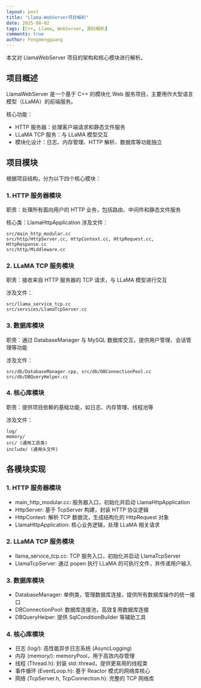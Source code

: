 ```yaml
---
layout: post
title: "Llama-WebServer项目解析"
date: 2025-08-02
tags: [C++, Llama, WebServer, 源码解析]
comments: true
author: Fengmengguang
---
```


本文对 LlamaWebServer 项目的架构和核心模块进行解析。

## 项目概述

LlamaWebServer 是一个基于 C++ 的模块化 Web 服务项目，主要用作大型语言模型（LLaMA）的前端服务。

核心功能：
- HTTP 服务器：处理客户端请求和静态文件服务
- LLaMA TCP 服务：与 LLaMA 模型交互
- 模块化设计：日志、内存管理、HTTP 解析、数据库等功能独立

## 项目模块

根据项目结构，分为以下四个核心模块：

### 1. HTTP 服务器模块

职责：处理所有面向用户的 HTTP 业务，包括路由、中间件和静态文件服务

核心类：LlamaHttpApplication
涉及文件：
```
src/main_http_modular.cc
src/http/HttpServer.cc, HttpContext.cc, HttpRequest.cc, HttpResponse.cc
src/http/Middleware.cc
```

### 2. LLaMA TCP 服务模块

职责：接收来自 HTTP 服务器的 TCP 请求，与 LLaMA 模型进行交互

涉及文件：
```
src/llama_service_tcp.cc
src/services/LlamaTcpServer.cc
```

### 3. 数据库模块

职责：通过 DatabaseManager 与 MySQL 数据库交互，提供用户管理、会话管理等功能

涉及文件：
```
src/db/DatabaseManager.cpp, src/db/DBConnectionPool.cc
src/db/DBQueryHelper.cc
```

### 4. 核心库模块

职责：提供项目依赖的基础功能，如日志、内存管理、线程池等

涉及文件：
```
log/
memory/
src/ (通用工具类)
include/ (通用头文件)
```

## 各模块实现

### 1. HTTP 服务器模块

- main_http_modular.cc: 服务器入口，初始化并启动 LlamaHttpApplication
- HttpServer: 基于 TcpServer 构建，封装 HTTP 协议逻辑
- HttpContext: 解析 TCP 数据流，生成结构化的 HttpRequest 对象
- LlamaHttpApplication: 核心业务逻辑，处理 LLaMA 相关请求

### 2. LLaMA TCP 服务模块

- llama_service_tcp.cc: TCP 服务入口，初始化并启动 LlamaTcpServer
- LlamaTcpServer: 通过 popen 执行 LLaMA 的可执行文件，并传递用户输入

### 3. 数据库模块

- DatabaseManager: 单例类，管理数据库连接，提供所有数据库操作的统一接口
- DBConnectionPool: 数据库连接池，高效复用数据库连接
- DBQueryHelper: 提供 SqlConditionBuilder 等辅助工具

### 4. 核心库模块

- 日志 (log/): 高性能异步日志系统 (AsyncLogging)
- 内存 (memory/): memoryPool，用于高效内存管理
- 线程 (Thread.h): 封装 std::thread，提供更易用的线程类
- 事件循环 (EventLoop.h): 基于 Reactor 模式的网络库核心
- 网络 (TcpServer.h, TcpConnection.h): 完整的 TCP 网络库